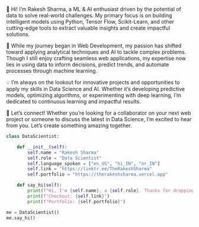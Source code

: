 👋 Hi! I’m Rakesh Sharma, a ML & AI enthusiast driven by the potential of data to solve real-world challenges. My primary focus is on building intelligent models using Python, Tensor Flow, Scikit-Learn, and other cutting-edge tools to extract valuable insights and create impactful solutions.

🚀 While my journey began in Web Development, my passion has shifted toward applying analytical techniques and AI to tackle complex problems. Though I still enjoy crafting seamless web applications, my expertise now lies in using data to inform decisions, predict trends, and automate processes through machine learning.

💡 I’m always on the lookout for innovative projects and opportunities to apply my skills in Data Science and AI. Whether it’s developing predictive models, optimizing algorithms, or experimenting with deep learning, I’m dedicated to continuous learning and impactful results.

🤝 Let’s connect! Whether you’re looking for a collaborator on your next web project or someone to discuss the latest in Data Science, I’m excited to hear from you. Let’s create something amazing together.

```python
class DataScientist:

    def __init__(self):
        self.name = "Rakesh Sharma"
        self.role = "Data Scientist"
        self.language_spoken = ["en_US", "hi_IN", "or_IN"]
        self.link = "https://linktr.ee/TheRakeshSharma"
        self.portfolio = "https://therakeshsharma.vercel.app"

    def say_hi(self):
        print(f"Hi, I'm {self.name}, a {self.role}. Thanks for dropping by😊")
        print(f"Checkout: {self.link}")
        print(f"Portfolio: {self.portfolio}")

me = DataScientist()
me.say_hi()
```

